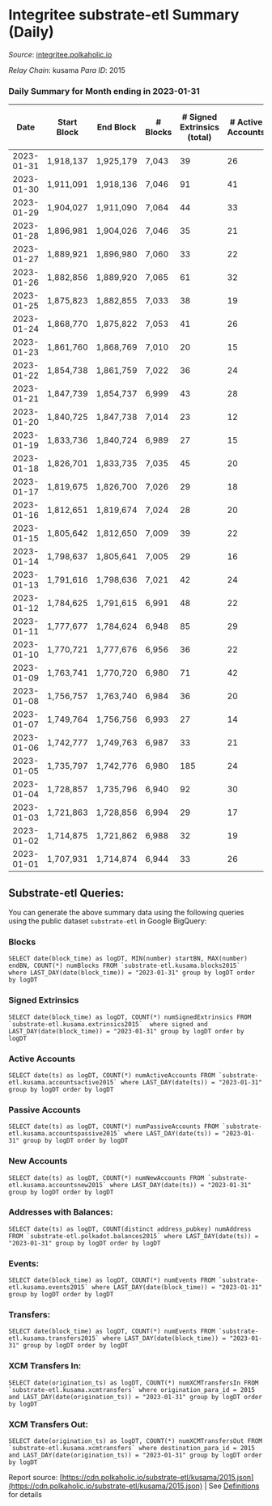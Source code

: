 # Integritee substrate-etl Summary (Daily)

_Source_: [integritee.polkaholic.io](https://integritee.polkaholic.io)

*Relay Chain*: kusama
*Para ID*: 2015



### Daily Summary for Month ending in 2023-01-31


| Date | Start Block | End Block | # Blocks | # Signed Extrinsics (total) | # Active Accounts | # Passive | # New | # Addresses with Balances | # Events | # Transfers | # XCM Transfers In | # XCM Transfers Out | Issues | 
| ---- | ----------- | --------- | -------- | --------------------------- | ----------------- | --------- | ----- | ------------------------- | -------- | ----------- | ------------------ | ------------------- | ------ |
| 2023-01-31 | 1,918,137 | 1,925,179 | 7,043 | 39 | 26 |  | 2 | 12,922 | 14,333 | 29 ($4,351.93) |   |   |  |
| 2023-01-30 | 1,911,091 | 1,918,136 | 7,046 | 91 | 41 |  | 4 | 12,920 | 14,657 | 74 ($39,117.72) |   |   |  |
| 2023-01-29 | 1,904,027 | 1,911,090 | 7,064 | 44 | 33 |  | 3 | 12,916 | 14,399 | 20 ($821.00) | 1 ($67.24) |   |  |
| 2023-01-28 | 1,896,981 | 1,904,026 | 7,046 | 35 | 21 |  | 3 | 12,914 | 14,313 | 16 ($2,364.85) |   |   |  |
| 2023-01-27 | 1,889,921 | 1,896,980 | 7,060 | 33 | 22 |  | 1 | 12,911 | 14,325 | 15 ($331.90) |   | 1 ($0.32) |  |
| 2023-01-26 | 1,882,856 | 1,889,920 | 7,065 | 61 | 32 |  | 2 | 12,910 | 14,536 | 39 ($33,935.39) |   |   |  |
| 2023-01-25 | 1,875,823 | 1,882,855 | 7,033 | 38 | 19 |  | 4 | 12,908 | 14,322 | 25 ($4,062.72) |   |   |  |
| 2023-01-24 | 1,868,770 | 1,875,822 | 7,053 | 41 | 26 |  | 1 | 12,904 | 14,372 | 22 ($2,930.75) |   |   |  |
| 2023-01-23 | 1,861,760 | 1,868,769 | 7,010 | 20 | 15 |  |  | 12,903 | 14,140 | 8 ($348.01) |   |   |  |
| 2023-01-22 | 1,854,738 | 1,861,759 | 7,022 | 36 | 24 |  | 4 | 12,903 | 14,272 | 17 ($1,496.61) |   |   |  |
| 2023-01-21 | 1,847,739 | 1,854,737 | 6,999 | 43 | 28 |  | 2 | 12,899 | 14,275 | 31 ($2,861.29) |   |   |  |
| 2023-01-20 | 1,840,725 | 1,847,738 | 7,014 | 23 | 12 |  | 2 | 12,897 | 14,173 | 13 ($1,351.99) |   |   |  |
| 2023-01-19 | 1,833,736 | 1,840,724 | 6,989 | 27 | 15 |  |  | 12,895 | 14,145 | 16 ($1,159.53) |   |   |  |
| 2023-01-18 | 1,826,701 | 1,833,735 | 7,035 | 45 | 20 |  | 3 | 12,895 | 14,357 | 25 ($3,142.97) |   |   |  |
| 2023-01-17 | 1,819,675 | 1,826,700 | 7,026 | 29 | 18 |  | 2 | 12,893 | 14,243 | 18 ($2,392.93) |   | 2 ($90.43) |  |
| 2023-01-16 | 1,812,651 | 1,819,674 | 7,024 | 28 | 20 |  | 1 | 12,891 | 14,230 | 14 ($9,649.03) |   |   |  |
| 2023-01-15 | 1,805,642 | 1,812,650 | 7,009 | 39 | 22 |  | 3 | 12,890 | 14,259 | 21 ($970.55) |   | 1 ($50.16) |  |
| 2023-01-14 | 1,798,637 | 1,805,641 | 7,005 | 29 | 16 |  |  | 12,887 | 14,190 | 12 ($1,212.14) |   |   |  |
| 2023-01-13 | 1,791,616 | 1,798,636 | 7,021 | 42 | 24 |  | 1 | 12,887 | 14,314 | 28 ($1,456.96) |   |   |  |
| 2023-01-12 | 1,784,625 | 1,791,615 | 6,991 | 48 | 22 |  | 1 | 12,886 | 14,290 | 16 ($1,975.31) |   |   |  |
| 2023-01-11 | 1,777,677 | 1,784,624 | 6,948 | 85 | 29 |  | 1 | 12,885 | 14,407 | 63 ($1,256.84) |   |   |  |
| 2023-01-10 | 1,770,721 | 1,777,676 | 6,956 | 36 | 22 |  | 2 | 12,884 | 14,155 | 22 ($2,295.78) |   |   |  |
| 2023-01-09 | 1,763,741 | 1,770,720 | 6,980 | 71 | 42 |  | 4 | 12,883 | 14,404 | 36 ($4,331.27) |   |   |  |
| 2023-01-08 | 1,756,757 | 1,763,740 | 6,984 | 36 | 20 |  | 1 | 12,879 | 14,201 | 22 ($3,228.84) |   |   |  |
| 2023-01-07 | 1,749,764 | 1,756,756 | 6,993 | 27 | 14 |  | 2 | 12,878 | 14,157 | 14 ($775.89) |   |   |  |
| 2023-01-06 | 1,742,777 | 1,749,763 | 6,987 | 33 | 21 |  | 1 | 12,876 | 14,183 | 24 ($1,320.85) |   |   |  |
| 2023-01-05 | 1,735,797 | 1,742,776 | 6,980 | 185 | 24 |  | 2 | 12,875 | 15,094 | 170 ($6,668.00) |   |   |  |
| 2023-01-04 | 1,728,857 | 1,735,796 | 6,940 | 92 | 30 |  | 2 | 12,874 | 14,443 | 76 ($2,657.51) |   |   |  |
| 2023-01-03 | 1,721,863 | 1,728,856 | 6,994 | 29 | 17 |  |  | 12,873 | 14,171 | 21 ($2,012.65) |   |   |  |
| 2023-01-02 | 1,714,875 | 1,721,862 | 6,988 | 32 | 19 |  | 2 | 12,873 | 14,182 | 20 ($2,594.87) |   | 1 ($0.24) |  |
| 2023-01-01 | 1,707,931 | 1,714,874 | 6,944 | 33 | 26 |  | 1 | 12,872 | 14,102 | 22 ($729.03) |   |   |  |

## Substrate-etl Queries:
You can generate the above summary data using the following queries using the public dataset `substrate-etl` in Google BigQuery:


### Blocks
```
SELECT date(block_time) as logDT, MIN(number) startBN, MAX(number) endBN, COUNT(*) numBlocks FROM `substrate-etl.kusama.blocks2015`  where LAST_DAY(date(block_time)) = "2023-01-31" group by logDT order by logDT
```


### Signed Extrinsics
```
SELECT date(block_time) as logDT, COUNT(*) numSignedExtrinsics FROM `substrate-etl.kusama.extrinsics2015`  where signed and LAST_DAY(date(block_time)) = "2023-01-31" group by logDT order by logDT
```


### Active Accounts
```
SELECT date(ts) as logDT, COUNT(*) numActiveAccounts FROM `substrate-etl.kusama.accountsactive2015` where LAST_DAY(date(ts)) = "2023-01-31" group by logDT order by logDT
```


### Passive Accounts
```
SELECT date(ts) as logDT, COUNT(*) numPassiveAccounts FROM `substrate-etl.kusama.accountspassive2015` where LAST_DAY(date(ts)) = "2023-01-31" group by logDT order by logDT
```


### New Accounts
```
SELECT date(ts) as logDT, COUNT(*) numNewAccounts FROM `substrate-etl.kusama.accountsnew2015` where LAST_DAY(date(ts)) = "2023-01-31" group by logDT order by logDT
```


### Addresses with Balances:
```
SELECT date(ts) as logDT, COUNT(distinct address_pubkey) numAddress FROM `substrate-etl.polkadot.balances2015` where LAST_DAY(date(ts)) = "2023-01-31" group by logDT order by logDT
```


### Events:
```
SELECT date(block_time) as logDT, COUNT(*) numEvents FROM `substrate-etl.kusama.events2015` where LAST_DAY(date(block_time)) = "2023-01-31" group by logDT order by logDT
```


### Transfers:
```
SELECT date(block_time) as logDT, COUNT(*) numEvents FROM `substrate-etl.kusama.transfers2015` where LAST_DAY(date(block_time)) = "2023-01-31" group by logDT order by logDT
```


### XCM Transfers In:
```
SELECT date(origination_ts) as logDT, COUNT(*) numXCMTransfersIn FROM `substrate-etl.kusama.xcmtransfers` where origination_para_id = 2015 and LAST_DAY(date(origination_ts)) = "2023-01-31" group by logDT order by logDT
```


### XCM Transfers Out:
```
SELECT date(origination_ts) as logDT, COUNT(*) numXCMTransfersOut FROM `substrate-etl.kusama.xcmtransfers` where destination_para_id = 2015 and LAST_DAY(date(origination_ts)) = "2023-01-31" group by logDT order by logDT
```



Report source: [https://cdn.polkaholic.io/substrate-etl/kusama/2015.json](https://cdn.polkaholic.io/substrate-etl/kusama/2015.json) | See [Definitions](/DEFINITIONS.md) for details
